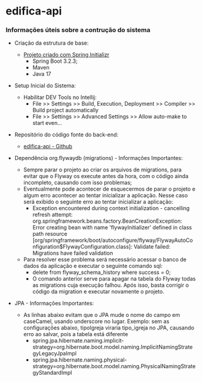 # edifica-api

### Informações úteis sobre a contrução do sistema

* Criação da estrutura de base:
  * [Projeto criado com Spring Initializr](https://start.spring.io/)
    * Spring Boot 3.2.3;
    * Maven
    * Java 17
    
* Setup Inicial do Sistema:
  * Habilitar DEV Tools no Intellij: 
    * File >> Settings >> Build, Execution, Deployment >> Compiler >> Build project automatically
    * File >> Settings >> Advanced Settings >> Allow auto-make to start even...
* Repositório do código fonte do back-end:
  * [edifica-api - Github](https://github.com/nobrega-andrealves/edifica-api.git)
* Dependência org.flywaydb (migrations) - Informações Importantes:
  * Sempre parar o projeto ao criar os arquivos de migrations, para evitar que o Flyway os execute antes da hora, com o código ainda incompleto, causando com isso problemas;
  * Eventualmente pode acontecer de esquecermos de parar o projeto e algum erro acontecer ao tentar inicializar a aplicação. Nesse caso será exibido o seguinte erro ao tentar inicializar a aplicação:
    * Exception encountered during context initialization - cancelling refresh attempt: org.springframework.beans.factory.BeanCreationException: Error creating bean with name 'flywayInitializer' defined in class path resource [org/springframework/boot/autoconfigure/flyway/FlywayAutoConfiguration$FlywayConfiguration.class]: Validate failed: Migrations have failed validation
  * Para resolver esse problema será necessário acessar o banco de dados da aplicação e executar o seguinte comando sql:
    * delete from flyway_schema_history where success = 0;
    * O comando anterior serve para apagar na tabela do Flyway todas as migrations cuja execução falhou. Após isso, basta corrigir o código da migration e executar novamente o projeto.
* JPA - Informações Importantes:
  * As linhas abaixo evitam que o JPA mude o nome do campo em caseCamel, usando underscore no lugar. Exemplo: sem as configurações abaixo, tipoIgreja viraria tipo_igreja no JPA, causando erro ao salvar, pois a tabela está diferente 
    * spring.jpa.hibernate.naming.implicit-strategy=org.hibernate.boot.model.naming.ImplicitNamingStrategyLegacyJpaImpl
    * spring.jpa.hibernate.naming.physical-strategy=org.hibernate.boot.model.naming.PhysicalNamingStrategyStandardImpl
